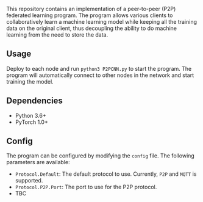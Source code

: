 This repository contains an implementation of a peer-to-peer (P2P) federated learning program. The program allows various clients to collaboratively learn a machine learning model while keeping all the training data on the original client, thus decoupling the ability to do machine learning from the need to store the data.

## Usage
Deploy to each node and run `python3 P2PCNN.py` to start the program. The program will automatically connect to other nodes in the network and start training the model.

## Dependencies
* Python 3.6+
* PyTorch 1.0+

## Config
The program can be configured by modifying the `config` file. The following parameters are available:

* `Protocol.Default`: The default protocol to use. Currently, `P2P` and `MQTT` is supported.
* `Protocol.P2P.Port`: The port to use for the P2P protocol.
* TBC